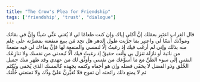 ```yaml
---
title: "The Crow's Plea for Friendship"
tags: ['friendship', 'trust', "dialogue"]
---
```


 قال الغراب اعتَبِر بعقلك إنَّ أكلي إياك  وإن كنت طعامًا لي  لا يُغني عنِّي شيئًا وإنَّ في بقائك ومودَّتك أُنسًا لي واعتبِر بما جرَّبت طول الدهر هل تجِد مَن يبيع منفعته بمضرَّته على عِلم منه بذلك وإني لم أرغَب فيك  إذ رغبتُ  إلَّا لنفسي والمنفعة لها فإنَّ بقاءك لي فيه منفعةٌ من نائبة أو نازلة تنزل بي وأنت حقيقٌ  إذ رغبتُ فيك  ألَّا تُبعدني من نفسك ولا تنازِعَك النفس إلى سوء الظنِّ مع ما أسوِّغك من نفسي وأوَثِّق لك من عهدي وقد ظهر منك جميل الخُلُق وذو الفضل لا يخفَى فضله  وإن هو أخفاه وكتمه بجهده  كالمسك الذي يُخفى ويُكتَم ثم لا يمنع ذلك رائحته أن تفوح فلا تُغيِّرنَّ عليَّ ودَّك ولا تمنعني خُلَّتك
